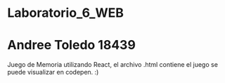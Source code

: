 # Laboratorio_6_WEB
# Andree Toledo 18439

Juego de Memoria utilizando React, el archivo .html contiene el juego
se puede visualizar en codepen. :)
